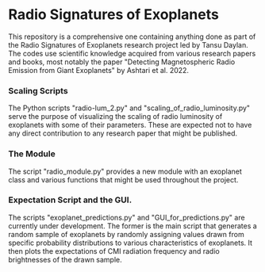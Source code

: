 # Radio Signatures of Exoplanets

This repository is a comprehensive one containing anything done as 
part of the Radio Signatures of Exoplanets research project led by 
Tansu Daylan. The codes use scientific knowledge acquired from various
research papers and books, most notably the paper 
"Detecting Magnetospheric Radio Emission from Giant Exoplanets" by 
Ashtari et al. 2022.

### Scaling Scripts
The Python scripts "radio-lum_2.py" and "scaling_of_radio_luminosity.py" 
serve the purpose of visualizing the scaling of radio luminosity of
exoplanets with some of their parameters. These are expected not to 
have any direct contribution to any research paper that might be published.

### The Module
The script "radio_module.py" provides a new module with an exoplanet class
and various functions that might be used throughout the project. 

### Expectation Script and the GUI.
The scripts "exoplanet_predictions.py" and "GUI_for_predictions.py" are
currently under development. The former is the main script that generates
a random sample of exoplanets by randomly assigning values drawn from
specific probability distributions to various characteristics of exoplanets.
It then plots the expectations of CMI radiation frequency and radio
brightnesses of the drawn sample.
